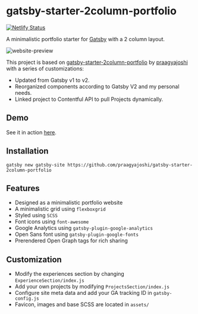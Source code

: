 # gatsby-starter-2column-portfolio
[![Netlify Status](https://api.netlify.com/api/v1/badges/ae5b07e7-cdb0-4752-bb22-d2cee97134dd/deploy-status)](https://app.netlify.com/sites/gusfune/deploys)

A minimalistic portfolio starter for [Gatsby](https://www.gatsbyjs.org/) with a 2 column layout.  

![website-preview](https://user-images.githubusercontent.com/2060518/38455405-416af23e-3a95-11e8-92f9-ae27f7b601a6.png)

This project is based on [gatsby-starter-2column-portfolio](https://github.com/praagyajoshi/gatsby-starter-2column-portfolio) by [praagyajoshi](https://github.com/praagyajoshi) with a series of customizations:

- Updated from Gatsby v1 to v2.
- Reorganized components according to Gatsby V2 and my personal needs.
- Linked project to Contentful API to pull Projects dynamically.

## Demo
See it in action [here](http://2column-portfolio.surge.sh/).

## Installation
```
gatsby new gatsby-site https://github.com/praagyajoshi/gatsby-starter-2column-portfolio
```

## Features
- Designed as a minimalistic portfolio website
- A minimalistic grid using `flexboxgrid`
- Styled using `SCSS`
- Font icons using `font-awesome`
- Google Analytics using `gatsby-plugin-google-analytics`
- Open Sans font using `gatsby-plugin-google-fonts`
- Prerendered Open Graph tags for rich sharing

## Customization
- Modify the experiences section by changing `ExperienceSection/index.js`
- Add your own projects by modifying `ProjectsSection/index.js`
- Configure site meta data and add your GA tracking ID in `gatsby-config.js`
- Favicon, images and base SCSS are located in `assets/`
